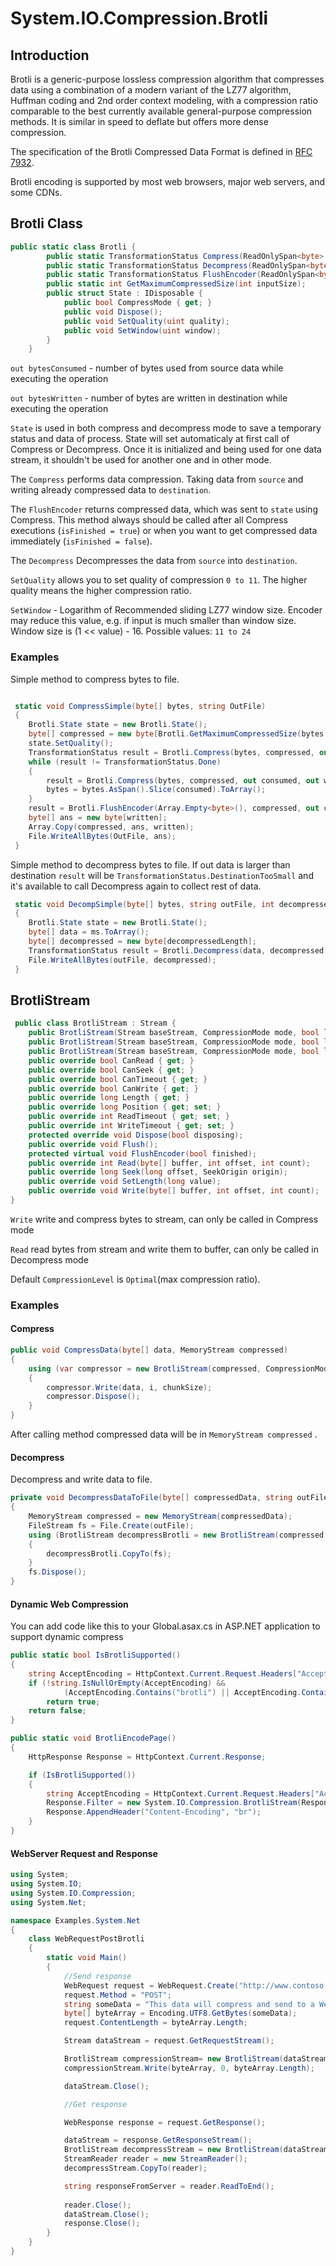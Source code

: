 ﻿# System.IO.Compression.Brotli

## Introduction

Brotli is a generic-purpose lossless compression algorithm that compresses data
using a combination of a modern variant of the LZ77 algorithm, Huffman coding
and 2nd order context modeling, with a compression ratio comparable to the best
currently available general-purpose compression methods. It is similar in speed
to deflate but offers more dense compression.

The specification of the Brotli Compressed Data Format is defined in [RFC 7932](https://www.ietf.org/rfc/rfc7932.txt).

Brotli encoding is supported by most web browsers, major web servers, and some CDNs.

## Brotli Class
```C#
public static class Brotli {
        public static TransformationStatus Compress(ReadOnlySpan<byte> source, Span<byte> destination, out int bytesConsumed, out int bytesWritten, ref Brotli.State state);
        public static TransformationStatus Decompress(ReadOnlySpan<byte> source, Span<byte> destination, out int bytesConsumed, out int bytesWritten, ref Brotli.State state);
        public static TransformationStatus FlushEncoder(ReadOnlySpan<byte> source, Span<byte> destination, out int bytesConsumed, out int bytesWritten, ref Brotli.State state, bool isFinished=true);
        public static int GetMaximumCompressedSize(int inputSize);
        public struct State : IDisposable {
            public bool CompressMode { get; }
            public void Dispose();
            public void SetQuality(uint quality);
            public void SetWindow(uint window);
        }
    }
```
```out bytesConsumed``` - number of bytes used from source data while executing the operation

```out bytesWritten``` - number of bytes are written in destination while executing the operation

```State``` is used in both compress and decompress mode to save a temporary status and data of process.  State will set automaticaly at first call of Compress or Decompress. Once it is initialized and being used for one data stream, it shouldn't be used for another one and in other mode.

The ```Compress``` performs data compression. Taking data from ```source``` and writing already compressed data to ```destination```.

The ```FlushEncoder``` returns compressed data, which was sent to ```state``` using Compress. This method always should be called after all Compress executions (```isFinished = true```) or when you want to get compressed data immediately (```isFinished = false```).

The ```Decompress``` Decompresses the data from ```source``` into ```destination```. 

```SetQuality``` allows you to set quality of compression ```0 to 11```. The higher quality means the higher compression ratio. 

```SetWindow``` - Logarithm of Recommended sliding LZ77 window size. Encoder may reduce this value, e.g. if input is much smaller than window size. Window size is (1 << value) - 16. Possible values: ```11 to 24```

### Examples
Simple method to compress bytes to file.
```C#

 static void CompressSimple(byte[] bytes, string OutFile)
 {
    Brotli.State state = new Brotli.State();
    byte[] compressed = new byte[Brotli.GetMaximumCompressedSize(bytes.Length)];
    state.SetQuality();
    TransformationStatus result = Brotli.Compress(bytes, compressed, out int consumed, out int written, ref state);
    while (result != TransformationStatus.Done)
    {
        result = Brotli.Compress(bytes, compressed, out consumed, out written, ref state);
        bytes = bytes.AsSpan().Slice(consumed).ToArray();
    }
    result = Brotli.FlushEncoder(Array.Empty<byte>(), compressed, out consumed, out written, ref state);
    byte[] ans = new byte[written];
    Array.Copy(compressed, ans, written);
    File.WriteAllBytes(OutFile, ans);
 }
```

Simple method to decompress bytes to file. If out data is larger than destination ```result``` will be ```TransformationStatus.DestinationTooSmall``` and it's available to call Decompress again to collect rest of data.

```C#
 static void DecompSimple(byte[] bytes, string outFile, int decompressedLength)
 {
    Brotli.State state = new Brotli.State();
    byte[] data = ms.ToArray();
    byte[] decompressed = new byte[decompressedLength];
    TransformationStatus result = Brotli.Decompress(data, decompressed, out int consumed, out int written, ref state);
    File.WriteAllBytes(outFile, decompressed);
 }

```

## BrotliStream

```C#
 public class BrotliStream : Stream {
    public BrotliStream(Stream baseStream, CompressionMode mode, bool leaveOpen=false, int bufferSize=65520);
    public BrotliStream(Stream baseStream, CompressionMode mode, bool leaveOpen, int bufferSize, CompressionLevel quality);
    public BrotliStream(Stream baseStream, CompressionMode mode, bool leaveOpen, int bufferSize, CompressionLevel quality, uint windowSize);
    public override bool CanRead { get; }
    public override bool CanSeek { get; }
    public override bool CanTimeout { get; }
    public override bool CanWrite { get; }
    public override long Length { get; }
    public override long Position { get; set; }
    public override int ReadTimeout { get; set; }
    public override int WriteTimeout { get; set; }
    protected override void Dispose(bool disposing);
    public override void Flush();
    protected virtual void FlushEncoder(bool finished);
    public override int Read(byte[] buffer, int offset, int count);
    public override long Seek(long offset, SeekOrigin origin);
    public override void SetLength(long value);
    public override void Write(byte[] buffer, int offset, int count);
}
```

```Write``` write and compress bytes to stream, can only be called in Compress mode

```Read``` read bytes from stream and write them to buffer, can only be called in Decompress mode

Default ```CompressionLevel``` is ```Optimal```(max compression ratio).

### Examples
#### Compress
```C#
public void CompressData(byte[] data, MemoryStream compressed)
{
    using (var compressor = new BrotliStream(compressed, CompressionMode.Compress, true))
    {
        compressor.Write(data, i, chunkSize);
        compressor.Dispose();
    }
}
```

After calling method compressed data will be in ```MemoryStream compressed``` .

#### Decompress
Decompress and write data to file.
```C#
private void DecompressDataToFile(byte[] compressedData, string outFile)
{
    MemoryStream compressed = new MemoryStream(compressedData);
    FileStream fs = File.Create(outFile);
    using (BrotliStream decompressBrotli = new BrotliStream(compressed, CompressionMode.Decompress))
    {
        decompressBrotli.CopyTo(fs);
    }
    fs.Dispose();
}
```

#### Dynamic Web Compression
You can add code like this to your Global.asax.cs in ASP.NET application to support dynamic compress
```C#
public static bool IsBrotliSupported()
{
    string AcceptEncoding = HttpContext.Current.Request.Headers["Accept-Encoding"];
    if (!string.IsNullOrEmpty(AcceptEncoding) &&
            (AcceptEncoding.Contains("brotli") || AcceptEncoding.Contains("br")))
        return true;
    return false;
}

public static void BrotliEncodePage()
{
    HttpResponse Response = HttpContext.Current.Response;

    if (IsBrotliSupported())
    {
        string AcceptEncoding = HttpContext.Current.Request.Headers["Accept-Encoding"];
        Response.Filter = new System.IO.Compression.BrotliStream(Response.Filter,        System.IO.Compression.CompressionMode.Compress);
        Response.AppendHeader("Content-Encoding", "br");
    }
}
```

#### WebServer Request and Response

```C#
using System;
using System.IO;
using System.IO.Compression;
using System.Net;

namespace Examples.System.Net
{
    class WebRequestPostBrotli
    {
        static void Main()
        {
            //Send response
            WebRequest request = WebRequest.Create("http://www.contoso.com/PostAccepter.aspx");
            request.Method = "POST";
            string someData = "This data will compress and send to a Web server.";
            byte[] byteArray = Encoding.UTF8.GetBytes(someData);
            request.ContentLength = byteArray.Length;

            Stream dataStream = request.GetRequestStream();

            BrotliStream compressionStream= new BrotliStream(dataStream, CompressionMode.Compress, true);
            compressionStream.Write(byteArray, 0, byteArray.Length);

            dataStream.Close();

            //Get response

            WebResponse response = request.GetResponse();

            dataStream = response.GetResponseStream();
            BrotliStream decompressStream = new BrotliStream(dataStream, CompressionMode.Decompress);
            StreamReader reader = new StreamReader();
            decompressStream.CopyTo(reader);

            string responseFromServer = reader.ReadToEnd();
            
            reader.Close();
            dataStream.Close();
            response.Close();
        }
    }
}

```
